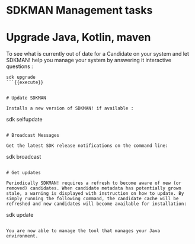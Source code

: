 # SDKMAN Management tasks

# Upgrade Java, Kotlin, maven

To see what is currently out of date for a Candidate on your system and
let SDKMAN! help you manage your system by answering it interactive questions :

```
sdk upgrade
```{{execute}}


# Update SDKMAN

Installs a new version of SDKMAN! if available :

```
sdk selfupdate
```{{execute}}

# Broadcast Messages

Get the latest SDK release notifications on the command line: 

```
sdk broadcast
```{{execute}}

# Get updates

Periodically SDKMAN! requires a refresh to become aware of new (or removed) candidates. When candidate metadata has potentially grown stale, a warning is displayed with instruction on how to update. By simply running the following command, the candidate cache will be refreshed and new candidates will become available for installation: 

```
sdk update
```{{execute}}

You are now able to manage the tool that manages your Java environment.